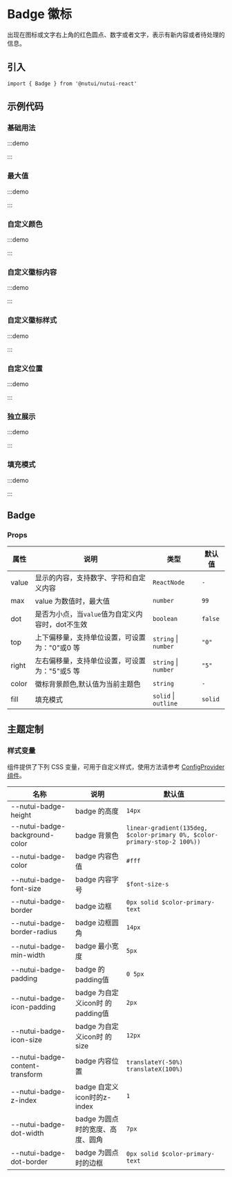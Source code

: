# Badge 徽标

出现在图标或文字右上角的红色圆点、数字或者文字，表示有新内容或者待处理的信息。

## 引入

```tsx
import { Badge } from '@nutui/nutui-react'
```

## 示例代码

### 基础用法

:::demo

<CodeBlock src='h5/demo1.tsx'></CodeBlock>

:::

### 最大值

:::demo

<CodeBlock src='h5/demo2.tsx'></CodeBlock>

:::

### 自定义颜色

:::demo

<CodeBlock src='h5/demo3.tsx'></CodeBlock>

:::

### 自定义徽标内容

:::demo

<CodeBlock src='h5/demo4.tsx'></CodeBlock>

:::

### 自定义徽标样式

:::demo

<CodeBlock src='h5/demo5.tsx'></CodeBlock>

:::

### 自定义位置

:::demo

<CodeBlock src='h5/demo6.tsx'></CodeBlock>

:::

### 独立展示

:::demo

<CodeBlock src='h5/demo7.tsx'></CodeBlock>

:::

### 填充模式

:::demo

<CodeBlock src='h5/demo8.tsx'></CodeBlock>

:::

## Badge

### Props

| 属性 | 说明 | 类型 | 默认值 |
| --- | --- | --- | --- |
| value | 显示的内容，支持数字、字符和自定义内容 | `ReactNode` | `-` |
| max | value 为数值时，最大值 | `number` | `99` |
| dot | 是否为小点，当`value`值为自定义内容时，dot不生效 | `boolean` | `false` |
| top | 上下偏移量，支持单位设置，可设置为："0"或0 等 | `string` \| `number` | `"0"` |
| right | 左右偏移量，支持单位设置，可设置为："5"或5 等 | `string` \| `number` | `"5"` |
| color | 徽标背景颜色,默认值为当前主题色 | `string` | `-` |
| fill | 填充模式 | `solid` \| `outline` | `solid` |

## 主题定制

### 样式变量

组件提供了下列 CSS 变量，可用于自定义样式，使用方法请参考 [ConfigProvider 组件](#/zh-CN/component/configprovider)。

| 名称 | 说明 | 默认值 |
| --- | --- | --- |
| \--nutui-badge-height | badge 的高度 | `14px` |
| \--nutui-badge-background-color | badge 背景色 | `linear-gradient(135deg, $color-primary 0%, $color-primary-stop-2 100%))` |
| \--nutui-badge-color | badge 内容色值 | `#fff` |
| \--nutui-badge-font-size | badge 内容字号 | `$font-size-s` |
| \--nutui-badge-border | badge 边框 | `0px solid $color-primary-text` |
| \--nutui-badge-border-radius | badge 边框圆角 | `14px` |
| \--nutui-badge-min-width | badge 最小宽度 | `5px` |
| \--nutui-badge-padding | badge 的padding值 | `0 5px` |
| \--nutui-badge-icon-padding | badge 为自定义icon时 的 padding值 | `2px` |
| \--nutui-badge-icon-size | badge 为自定义icon时 的 size | `12px` |
| \--nutui-badge-content-transform | badge 内容位置 | `translateY(-50%) translateX(100%)` |
| \--nutui-badge-z-index | badge 自定义icon时的z-index | `1` |
| \--nutui-badge-dot-width | badge 为圆点时的宽度、高度、圆角 | `7px` |
| \--nutui-badge-dot-border | badge 为圆点时的边框 | `0px solid $color-primary-text` |

